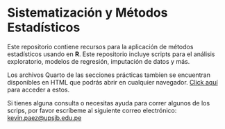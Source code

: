 # Sistematización y Métodos Estadísticos

Este repositorio contiene recursos para la aplicación de  métodos estadísticos usando en **R**. Este repositorio incluye scripts para el análisis exploratorio, modelos de regresión, imputación de datos y más.

Los archivos Quarto de las secciones prácticas tambien se encuentran disponibles en HTML que podrás abrir en cualquier navegador.
[Click aquí](https://upsjb-my.sharepoint.com/:f:/g/personal/kevin_paez_upsjb_edu_pe/EgOo5YAIcilAuiXkf8HE3wYBQLXpUIyCrJcwirWuywf2gA?e=nn3QBT) para acceder a estos.

Si tienes alguna consulta o necesitas ayuda para correr algunos de los scrips, por favor escríbeme al siguiente correo electrónico: kevin.paez@upsjb.edu.pe


